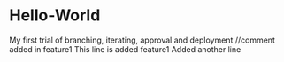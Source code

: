 # Hello-World
My first trial of branching, iterating, approval and deployment //comment added in feature1
This line is added feature1
Added another line
